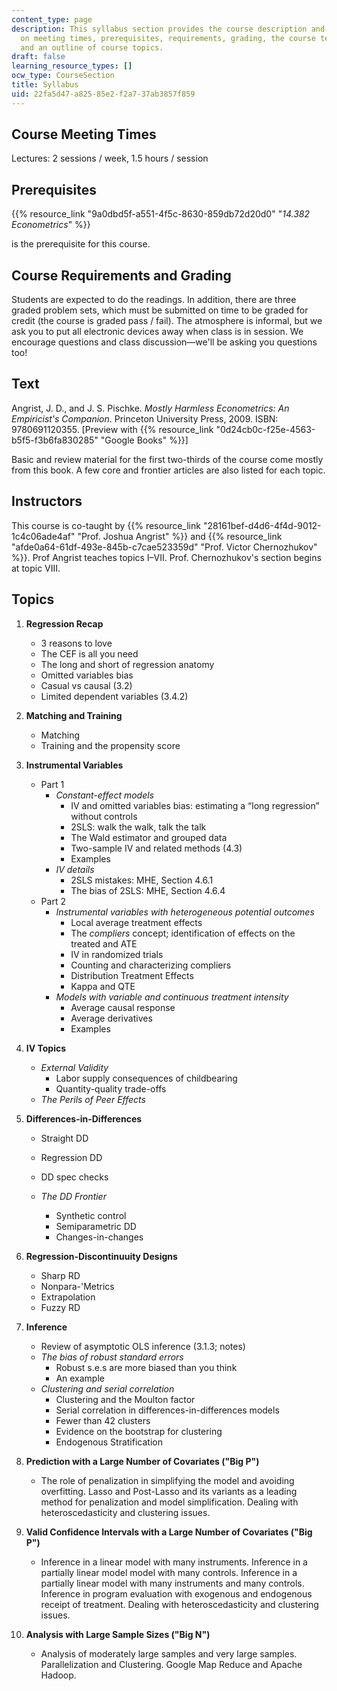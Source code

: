 ```yaml
---
content_type: page
description: This syllabus section provides the course description and information
  on meeting times, prerequisites, requirements, grading, the course text, instructors,
  and an outline of course topics.
draft: false
learning_resource_types: []
ocw_type: CourseSection
title: Syllabus
uid: 22fa5d47-a825-85e2-f2a7-37ab3857f859
---
```

## Course Meeting Times

Lectures: 2 sessions / week, 1.5 hours / session

## Prerequisites

{{% resource_link "9a0dbd5f-a551-4f5c-8630-859db72d20d0" "_14.382 Econometrics_" %}} 

is the prerequisite for this course.

## Course Requirements and Grading

Students are expected to do the readings. In addition, there are three graded problem sets, which must be submitted on time to be graded for credit (the course is graded pass / fail). The atmosphere is informal, but we ask you to put all electronic devices away when class is in session. We encourage questions and class discussion—we'll be asking you questions too!

## Text

Angrist, J. D., and J. S. Pischke. _Mostly Harmless Econometrics: An Empiricist's Companion_. Princeton University Press, 2009. ISBN: 9780691120355. \[Preview with {{% resource_link "0d24cb0c-f25e-4563-b5f5-f3b6fa830285" "Google Books" %}}\]

Basic and review material for the first two-thirds of the course come mostly from this book. A few core and frontier articles are also listed for each topic.

## Instructors

This course is co-taught by {{% resource_link "28161bef-d4d6-4f4d-9012-1c4c06ade4af" "Prof. Joshua Angrist" %}} and {{% resource_link "afde0a64-61df-493e-845b-c7cae523359d" "Prof. Victor Chernozhukov" %}}. Prof Angrist teaches topics I–VII. Prof. Chernozhukov's section begins at topic VIII.

## Topics

1. **Regression Recap**    
      
    - 3 reasons to love
    - The CEF is all you need
    - The long and short of regression anatomy
    - Omitted variables bias
    - Casual vs causal (3.2)
    - Limited dependent variables (3.4.2)
2. **Matching and Training**    
      
    - Matching
    - Training and the propensity score
3. **Instrumental Variables**    
      
    - Part 1
        - _Constant-effect models_
            - IV and omitted variables bias: estimating a “long regression” without controls
            - 2SLS: walk the walk, talk the talk
            - The Wald estimator and grouped data
            - Two-sample IV and related methods (4.3)
            - Examples
        - _IV details_
            - 2SLS mistakes: MHE, Section 4.6.1
            - The bias of 2SLS: MHE, Section 4.6.4
    - Part 2
        - _Instrumental variables with heterogeneous potential outcomes_
            - Local average treatment effects
            - The _compliers_ concept; identification of effects on the treated and ATE
            - IV in randomized trials
            - Counting and characterizing compliers
            - Distribution Treatment Effects
            - Kappa and QTE
        - _Models with variable and continuous treatment intensity_
            - Average causal response
            - Average derivatives
            - Examples
4. **IV Topics**    
      
    - _External Validity_
        - Labor supply consequences of childbearing
        - Quantity-quality trade-offs
    - _The Perils of Peer Effects_
5. **Differences-in-Differences**    
      
    - Straight DD
    - Regression DD
    - DD spec checks
    - _The DD Frontier_    
          
        - Synthetic control
        - Semiparametric DD
        - Changes-in-changes
6. **Regression-Discontinuuity Designs**    
      
    - Sharp RD
    - Nonpara-'Metrics
    - Extrapolation
    - Fuzzy RD
7. **Inference**    
      
    - Review of asymptotic OLS inference (3.1.3; notes)
    - _The bias of robust standard errors_
        - Robust s.e.s are more biased than you think
        - An example
    - _Clustering and serial correlation_
        - Clustering and the Moulton factor
        - Serial correlation in differences-in-differences models
        - Fewer than 42 clusters
        - Evidence on the bootstrap for clustering
        - Endogenous Stratification
8. **Prediction with a Large Number of Covariates ("Big P")**    
      
    - The role of penalization in simplifying the model and avoiding overfitting. Lasso and Post-Lasso and its variants as a leading method for penalization and model simplification. Dealing with heteroscedasticity and clustering issues.
9. **Valid Confidence Intervals with a Large Number of Covariates ("Big P")**    
      
    - Inference in a linear model with many instruments. Inference in a partially linear model model with many controls. Inference in a partially linear model with many instruments and many controls. Inference in program evaluation with exogenous and endogenous receipt of treatment. Dealing with heteroscedasticity and clustering issues.
10. **Analysis with Large Sample Sizes ("Big N")**    
      
    - Analysis of moderately large samples and very large samples. Parallelization and Clustering. Google Map Reduce and Apache Hadoop.